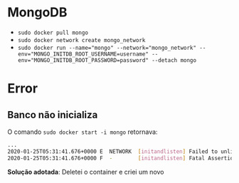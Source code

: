 # MongoDB
* `sudo docker pull mongo`  
* `sudo docker network create mongo_network`  
* `sudo docker run --name="mongo" --network="mongo_network" --env="MONGO_INITDB_ROOT_USERNAME=username" --env="MONGO_INITDB_ROOT_PASSWORD=password" --detach mongo`  

# Error

## Banco não inicializa
O comando `sudo docker start -i mongo` retornava:  

```bash
...
2020-01-25T05:31:41.676+0000 E  NETWORK  [initandlisten] Failed to unlink socket file /tmp/mongodb-27017.sock Operation not permitted
2020-01-25T05:31:41.676+0000 F  -        [initandlisten] Fatal Assertion 40486 at src/mongo/transport/transport_layer_asio.cpp 693
```

**Solução adotada**: Deletei o container e criei um novo  